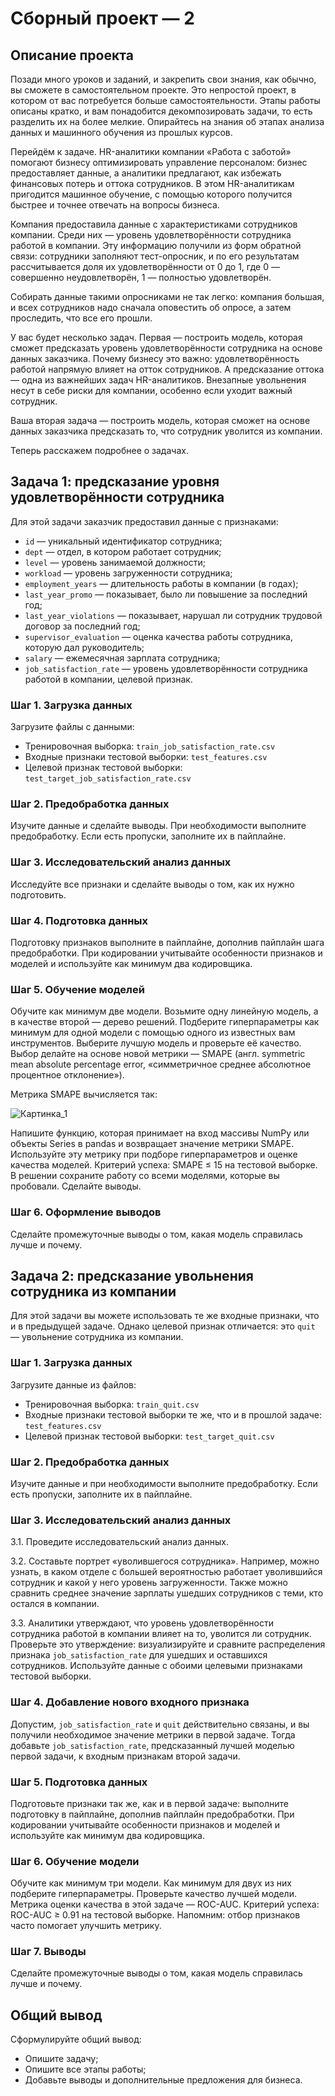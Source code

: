 # Сборный проект — 2

## Описание проекта

Позади много уроков и заданий, и закрепить свои знания, как обычно, вы сможете в самостоятельном проекте. Это непростой проект, в котором от вас потребуется больше самостоятельности. Этапы работы описаны кратко, и вам понадобится декомпозировать задачи, то есть разделить их на более мелкие. Опирайтесь на знания об этапах анализа данных и машинного обучения из прошлых курсов.

Перейдём к задаче. HR-аналитики компании «Работа с заботой» помогают бизнесу оптимизировать управление персоналом: бизнес предоставляет данные, а аналитики предлагают, как избежать финансовых потерь и оттока сотрудников. В этом HR-аналитикам пригодится машинное обучение, с помощью которого получится быстрее и точнее отвечать на вопросы бизнеса.

Компания предоставила данные с характеристиками сотрудников компании. Среди них — уровень удовлетворённости сотрудника работой в компании. Эту информацию получили из форм обратной связи: сотрудники заполняют тест-опросник, и по его результатам рассчитывается доля их удовлетворённости от 0 до 1, где 0 — совершенно неудовлетворён, 1 — полностью удовлетворён. 

Собирать данные такими опросниками не так легко: компания большая, и всех сотрудников надо сначала оповестить об опросе, а затем проследить, что все его прошли. 

У вас будет несколько задач. Первая — построить модель, которая сможет предсказать уровень удовлетворённости сотрудника на основе данных заказчика. Почему бизнесу это важно: удовлетворённость работой напрямую влияет на отток сотрудников. А предсказание оттока — одна из важнейших задач HR-аналитиков. Внезапные увольнения несут в себе риски для компании, особенно если уходит важный сотрудник.

Ваша вторая задача — построить модель, которая сможет на основе данных заказчика предсказать то, что сотрудник уволится из компании.

Теперь расскажем подробнее о задачах.

## Задача 1: предсказание уровня удовлетворённости сотрудника

Для этой задачи заказчик предоставил данные с признаками:
- `id` — уникальный идентификатор сотрудника;
- `dept` — отдел, в котором работает сотрудник;
- `level` — уровень занимаемой должности;
- `workload` — уровень загруженности сотрудника;
- `employment_years` — длительность работы в компании (в годах);
- `last_year_promo` — показывает, было ли повышение за последний год;
- `last_year_violations` — показывает, нарушал ли сотрудник трудовой договор за последний год;
- `supervisor_evaluation` — оценка качества работы сотрудника, которую дал руководитель;
- `salary` — ежемесячная зарплата сотрудника;
- `job_satisfaction_rate` — уровень удовлетворённости сотрудника работой в компании, целевой признак.

### Шаг 1. Загрузка данных

Загрузите файлы с данными:
- Тренировочная выборка: `train_job_satisfaction_rate.csv`
- Входные признаки тестовой выборки: `test_features.csv`
- Целевой признак тестовой выборки: `test_target_job_satisfaction_rate.csv`

### Шаг 2. Предобработка данных

Изучите данные и сделайте выводы. При необходимости выполните предобработку. Если есть пропуски, заполните их в пайплайне.

### Шаг 3. Исследовательский анализ данных

Исследуйте все признаки и сделайте выводы о том, как их нужно подготовить.

### Шаг 4. Подготовка данных

Подготовку признаков выполните в пайплайне, дополнив пайплайн шага предобработки. При кодировании учитывайте особенности признаков и моделей и используйте как минимум два кодировщика.

### Шаг 5. Обучение моделей

Обучите как минимум две модели. Возьмите одну линейную модель, а в качестве второй — дерево решений. Подберите гиперпараметры как минимум для одной модели с помощью одного из известных вам инструментов. Выберите лучшую модель и проверьте её качество. Выбор делайте на основе новой метрики — SMAPE (англ. symmetric mean absolute percentage error, «симметричное среднее абсолютное процентное отклонение»). 

Метрика SMAPE вычисляется так:



![Картинка_1](static/Снимок%20экрана%202024-10-09%20в%2019.12.34.png)

Напишите функцию, которая принимает на вход массивы NumPy или объекты Series в pandas и возвращает значение метрики SMAPE. Используйте эту метрику при подборе гиперпараметров и оценке качества моделей. Критерий успеха: SMAPE ≤ 15 на тестовой выборке. В решении сохраните работу со всеми моделями, которые вы пробовали. Сделайте выводы.

### Шаг 6. Оформление выводов

Сделайте промежуточные выводы о том, какая модель справилась лучше и почему.

## Задача 2: предсказание увольнения сотрудника из компании

Для этой задачи вы можете использовать те же входные признаки, что и в предыдущей задаче. Однако целевой признак отличается: это `quit` — увольнение сотрудника из компании.

### Шаг 1. Загрузка данных

Загрузите данные из файлов:
- Тренировочная выборка: `train_quit.csv`
- Входные признаки тестовой выборки те же, что и в прошлой задаче: `test_features.csv`
- Целевой признак тестовой выборки: `test_target_quit.csv`

### Шаг 2. Предобработка данных

Изучите данные и при необходимости выполните предобработку. Если есть пропуски, заполните их в пайплайне.

### Шаг 3. Исследовательский анализ данных

3.1. Проведите исследовательский анализ данных.

3.2. Составьте портрет «уволившегося сотрудника». Например, можно узнать, в каком отделе с большей вероятностью работает уволившийся сотрудник и какой у него уровень загруженности. Также можно сравнить среднее значение зарплаты ушедших сотрудников с теми, кто остался в компании.

3.3. Аналитики утверждают, что уровень удовлетворённости сотрудника работой в компании влияет на то, уволится ли сотрудник. Проверьте это утверждение: визуализируйте и сравните распределения признака `job_satisfaction_rate` для ушедших и оставшихся сотрудников. Используйте данные с обоими целевыми признаками тестовой выборки.

### Шаг 4. Добавление нового входного признака

Допустим, `job_satisfaction_rate` и `quit` действительно связаны, и вы получили необходимое значение метрики в первой задаче. Тогда добавьте `job_satisfaction_rate`, предсказанный лучшей моделью первой задачи, к входным признакам второй задачи.

### Шаг 5. Подготовка данных

Подготовьте признаки так же, как и в первой задаче: выполните подготовку в пайплайне, дополнив пайплайн предобработки. При кодировании учитывайте особенности признаков и моделей и используйте как минимум два кодировщика.

### Шаг 6. Обучение модели

Обучите как минимум три модели. Как минимум для двух из них подберите гиперпараметры. Проверьте качество лучшей модели. Метрика оценки качества в этой задаче — ROC-AUC. Критерий успеха: ROC-AUC ≥ 0.91 на тестовой выборке. Напомним: отбор признаков часто помогает улучшить метрику.

### Шаг 7. Выводы

Сделайте промежуточные выводы о том, какая модель справилась лучше и почему.

## Общий вывод

Сформулируйте общий вывод:
- Опишите задачу;
- Опишите все этапы работы;
- Добавьте выводы и дополнительные предложения для бизнеса.